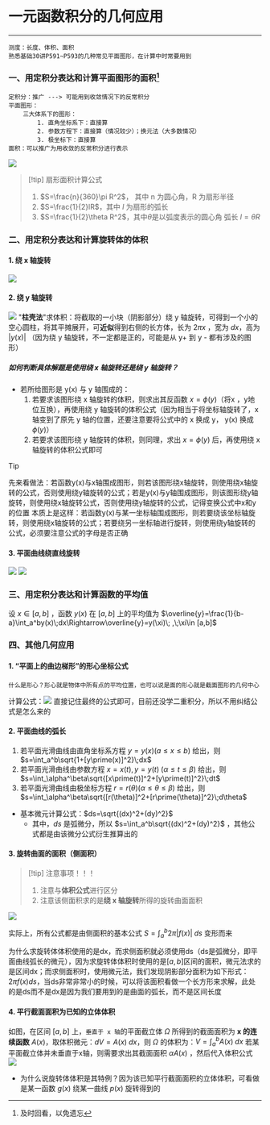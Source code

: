 # 一元函数积分的几何应用

---

```
测度：长度、体积、面积
熟悉基础30讲P591~P593的几种常见平面图形，在计算中时常要用到
```

### 一、用定积分表达和计算**平面图形**的面积[^1]

```
定积分：推广 ---> 可能用到收敛情况下的反常积分
平面图形：
	三大体系下的图形：
		1. 直角坐标系下：直接算
		2. 参数方程下：直接算（情况较少）；换元法（大多数情况）
		3. 极坐标下：直接算
面积：可以推广为用收敛的反常积分进行表示
```

![](assets/d4bd3cbf74ca37ba1dcfaf977b5cbb27.jpg)


>[!tip] 扇形面积计算公式
>1. $S=\frac{n}{360}\pi R^2$， 其中 n 为圆心角，R 为扇形半径
>2. $S=\frac{1}{2}lR$，其中 $l$ 为扇形的弧长
>3. $S=\frac{1}{2}\theta R^2$，其中$\theta$是以弧度表示的圆心角
>弧长 $l = \theta R$

### 二、用定积分表达和计算旋转体的体积
#### 1. 绕 **x 轴**旋转

![](assets/cab92bc9c42eec2837b62316bf690573.jpg)
#### 2. 绕 **y 轴**旋转

![](assets/bdade7ed7a134549ce003c4c559a51d9.jpg)
	"**柱壳法**"求体积：将截取的一小块（阴影部分）绕 y 轴旋转，可得到一个小的空心圆柱，将其平摊展开，可**近似**得到右侧的长方体，长为 $2\pi x$ ，宽为 $dx$，高为 $|y(x)|$ （因为绕 y 轴旋转，不一定都是正的，可能是从 y+ 到 y - 都有涉及的图形） 
##### 如何判断具体解题是使用绕 x 轴旋转还是绕 y 轴旋转？

- 若所给图形是 y(x) 与 y 轴围成的：
	1. 若要求该图形绕 x 轴旋转的体积，则求出其反函数 $x = \phi(y)$（将x ，y地位互换），再使用绕  y 轴旋转的体积公式（因为相当于将坐标轴旋转了，x 轴变到了原先 y 轴的位置，还要注意要将公式中的 x 换成 y， y(x) 换成 $\phi(y)$） 
	2. 若要求该图形绕 y 轴旋转的体积，则同理，求出 $x=\phi(y)$ 后，再使用绕 x 轴旋转的体积公式即可

>[!tip]
>先来看做法：若函数y(x)与x轴围成图形，则若该图形绕x轴旋转，则使用绕x轴旋转的公式，否则使用绕y轴旋转的公式；若是y(x)与y轴围成图形，则该图形绕y轴旋转，则使用绕x轴旋转公式，否则使用绕y轴旋转的公式，记得变换公式中x和y的位置
>本质上是这样：若函数y(x)与某一坐标轴围成图形，则若要绕该坐标轴旋转，则使用绕x轴旋转的公式；若要绕另一坐标轴进行旋转，则使用绕y轴旋转的公式，必须要注意公式的字母是否正确


#### 3. 平面曲线绕**直线**旋转

![](assets/7a061d4f52e5f6216c3b309ba8538225.jpg)
![](assets/c49ad1a3185024ac6499c6c232acada7%202.jpg)

### 三、用定积分表达和计算函数的平均值

设 $x\in [a,b]$ ，函数 $y(x)$ 在 $[a,b]$ 上的平均值为 $\overline{y}=\frac{1}{b-a}\int_a^by(x)\;dx\Rightarrow\overline{y}=y(\xi)\; ,\;\xi\in [a,b]$    

### 四、其他几何应用

#### 1. “平面上的曲边梯形”的形心坐标公式

```
什么是形心？形心就是物体中所有点的平均位置，也可以说是面的形心就是截面图形的几何中心
```

计算公式：![](assets/2d179df09a3f0442567a274adcd328c1.jpg)
直接记住最终的公式即可，目前还没学二重积分，所以不用纠结公式是怎么来的

#### 2. 平面曲线的弧长

1. 若平面光滑曲线由直角坐标系方程 $y=y(x)(a\leq x\leq b)$ 给出，则 $s=\int_a^b\sqrt{1+[y\prime(x)]^2}\;dx$ 
2. 若平面光滑曲线由参数方程 $x=x(t),y=y(t)\;(\alpha\leq t\leq\beta)$ 给出，则 $s=\int_\alpha^\beta\sqrt{[x\prime(t)]^2+[y\prime(t)]^2}\;dt$ 
3. 若平面光滑曲线由极坐标方程 $r=r(\theta)(\alpha\leq\theta\leq\beta)$ 给出，则 $s=\int_\alpha^\beta\sqrt{[r(\theta)]^2+[r\prime(\theta)]^2}\;d\theta$ 
- 基本微元计算公式：$ds=\sqrt{(dx)^2+(dy)^2}$ 
	- 其中，$ds$ 是弧微分，所以 $s=\int_a^b\sqrt{(dx)^2+(dy)^2}$ ，其他公式都是由该微分公式衍生推算出的

#### 3. 旋转曲面的面积（**侧面积**）

>[!tip] 注意事项！！！
>1. 注意与**体积公式**进行区分
>2. 注意该侧面积求的是**绕 x 轴旋转**所得的旋转曲面面积

![](assets/82422f0da04f9009017443adbf26dfbc.jpg)

实际上，所有公式都是由侧面积的基本公式 $S=\int_a^b2\pi |f(x)|\;ds$ 变形而来

为什么求旋转体体积使用的是dx，而求侧面积就必须使用ds（ds是弧微分，即平面曲线弧长的微元），因为求旋转体体积时使用的是$[a,b]$区间的面积，微元法求的是区间dx；而求侧面积时，使用微元法，我们发现阴影部分面积为如下形式：$2\pi f(x)ds$，当ds非常非常小的时候，可以将该面积看做一个长方形来求解，此处的是ds而不是dx是因为我们要用到的是曲面的弧长，而不是区间长度
#### 4. 平行截面面积为已知的立体体积

如图，在区间 $[a,b]$ 上，`垂直于 x 轴`的平面截立体 $\Omega$ 所得到的截面面积为 **x 的连续函数** $A(x)$，取体积微元：$dV=A(x)\;dx$，则 $\Omega$ 的体积为：$V=\int_a^bA(x)\;dx$ 
	若某平面截立体并未垂直于x轴，则需要求出其截面面积 $\alpha A(x)$ ，然后代入体积公式 
![](assets/1b332cbfedaaa7d9a98f9e256e99a9be.jpg)
- 为什么说旋转体体积是其特例？因为该已知平行截面面积的立体体积，可看做是某一函数 $g(x)$ 绕某一曲线 $p(x)$ 旋转得到的

[^1]: 及时回看，以免遗忘